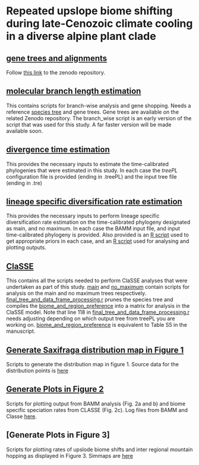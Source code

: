 # Repeated upslope biome shifting during late-Cenozoic climate cooling in a diverse alpine plant clade     

## [gene trees and alignments](https://zenodo.org/record/8408326)
Follow [this link](https://zenodo.org/record/8408326) to the zenodo repository.

## [molecular branch length estimation](https://github.com/pebgroup/alpine_saxifraga/tree/main/molecular_branch_length_estimation)
This contains scripts for branch-wise analysis and gene shopping. Needs a reference [species tree](https://github.com/pebgroup/alpine_saxifraga/blob/main/molecular_branch_length_estimation/species_tree_rooted.tre) and gene trees. Gene trees are available on the related Zenodo repository. The branch_wise script is an early version of the script that was used for this study. A far faster version will be made available soon. 

## [divergence time estimation](https://github.com/pebgroup/alpine_saxifraga/tree/main/divergence_time_estimation)
This provides the necessary inputs to estimate the time-calibrated phylogenies that were estimated in this study. In each case the *treePL* configuration file is provided (ending in .treePL) and the input tree file (ending in .tre)

## [lineage specific diversification rate estimation](https://github.com/pebgroup/alpine_saxifraga/tree/main/lineage_specific_diversification_rate_estimation)
This provides the necessary inputs to perform lineage specific diversification rate estimation on the time-calibrated phylogeny designated as main, and no maximum. In each case the BAMM input file, and input time-calibrated phylogeny is provided. Also provided is an [R script](https://github.com/pebgroup/alpine_saxifraga/blob/main/lineage_specific_diversification_rate_estimation/set_priors.R) used to get appropriate priors in each case, and an [R script](https://github.com/pebgroup/alpine_saxifraga/blob/main/lineage_specific_diversification_rate_estimation/bamm_analysis.R) used for analysing and plotting outputs.

## [ClaSSE](https://github.com/pebgroup/alpine_saxifraga/tree/main/ClaSSE) 
This contains all the scripts needed to perform ClaSSE analyses that were undertaken as part of this study. [main](https://github.com/pebgroup/alpine_saxifraga/tree/main/ClaSSE/main) and [no_maximum](https://github.com/pebgroup/alpine_saxifraga/tree/main/ClaSSE/no_maximum) contain scripts for analysis on the main and no maximum trees respectively. [final_tree_and_data_frame_processing.r](https://github.com/pebgroup/alpine_saxifraga/blob/main/ClaSSE/final_tree_and_data_frame_processing.r) prunes the species tree and compiles the [biome_and_region_preference](https://github.com/pebgroup/alpine_saxifraga/blob/main/ClaSSE/biome_region.csv) into a matrix for analysis in the ClaSSE model. Note that line 118 in [final_tree_and_data_frame_processing.r](https://github.com/pebgroup/alpine_saxifraga/blob/main/ClaSSE/final_tree_and_data_frame_processing.r) needs adjusting depending on which output tree from treePL you are working on. [biome_and_region_preference](https://github.com/pebgroup/alpine_saxifraga/blob/main/ClaSSE/biome_region.csv) is equivalent to Table S5 in the manuscript.  

## [Generate Saxifraga distribution map in Figure 1](https://github.com/pebgroup/alpine_saxifraga/tree/main/Generate_Figure_1)
Scripts to generate the distribution map in figure 1. Source data for the distribution points is [here](https://zenodo.org/records/8408326)

## [Generate Plots in Figure 2](https://github.com/pebgroup/alpine_saxifraga/tree/main/Generate_Figure_2)
Scripts for plotting output from BAMM analysis (Fig. 2a and b) and biome specific speciation rates from CLASSE (Fig. 2c). Log files from BAMM and Classe [here](https://zenodo.org/records/8408326). 

## [Generate Plots in Figure 3]
Scripts for plotting rates of upslode biome shifts and inter regional mountain hopping as displayed in Figure 3. Simmaps are [here](https://zenodo.org/records/8408326)

